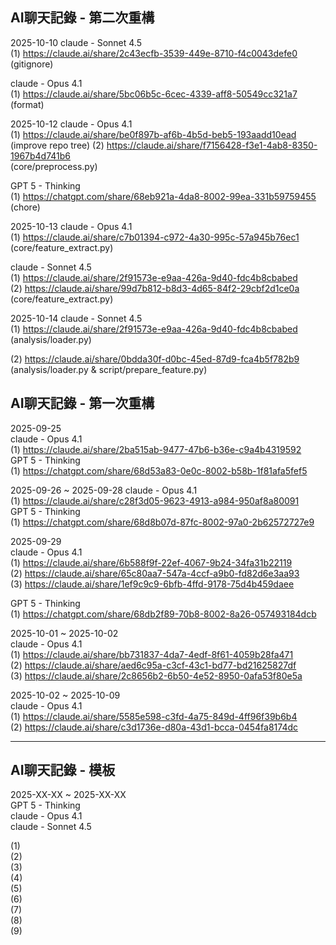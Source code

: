 ## AI聊天記錄 - 第二次重構
2025-10-10
claude - Sonnet 4.5  
(1) https://claude.ai/share/2c43ecfb-3539-449e-8710-f4c0043defe0  
(gitignore)  

claude - Opus 4.1  
(1) https://claude.ai/share/5bc06b5c-6cec-4339-aff8-50549cc321a7  
(format)  

2025-10-12
claude - Opus 4.1  
(1) https://claude.ai/share/be0f897b-af6b-4b5d-beb5-193aadd10ead  
(improve repo tree)
(2) https://claude.ai/share/f7156428-f3e1-4ab8-8350-1967b4d741b6  
(core/preprocess.py)

GPT 5  - Thinking  
(1) https://chatgpt.com/share/68eb921a-4da8-8002-99ea-331b59759455
(chore)

2025-10-13
claude - Opus 4.1  
(1) https://claude.ai/share/c7b01394-c972-4a30-995c-57a945b76ec1  
(core/feature_extract.py)

claude - Sonnet 4.5  
(1) https://claude.ai/share/2f91573e-e9aa-426a-9d40-fdc4b8cbabed  
(2) https://claude.ai/share/99d7b812-b8d3-4d65-84f2-29cbf2d1ce0a  
(core/feature_extract.py)

2025-10-14
claude - Sonnet 4.5  
(1) https://claude.ai/share/2f91573e-e9aa-426a-9d40-fdc4b8cbabed  
(analysis/loader.py)

(2) https://claude.ai/share/0bdda30f-d0bc-45ed-87d9-fca4b5f782b9  
(analysis/loader.py & script/prepare_feature.py)

## AI聊天記錄 - 第一次重構

2025-09-25  
claude - Opus 4.1  
(1) https://claude.ai/share/2ba515ab-9477-47b6-b36e-c9a4b4319592  
GPT 5  - Thinking  
(1) https://chatgpt.com/share/68d53a83-0e0c-8002-b58b-1f81afa5fef5  

2025-09-26 ~ 2025-09-28
claude - Opus 4.1  
(1) https://claude.ai/share/c28f3d05-9623-4913-a984-950af8a80091  
GPT 5  - Thinking  
(1) https://chatgpt.com/share/68d8b07d-87fc-8002-97a0-2b62572727e9  

2025-09-29  
claude - Opus 4.1  
(1) https://claude.ai/share/6b588f9f-22ef-4067-9b24-34fa31b22119  
(2) https://claude.ai/share/65c80aa7-547a-4ccf-a9b0-fd82d6e3aa93  
(3) https://claude.ai/share/1ef9c9c9-6bfb-4ffd-9178-75d4b459daee  

GPT 5  - Thinking  
(1) https://chatgpt.com/share/68db2f89-70b8-8002-8a26-057493184dcb  

2025-10-01 ~ 2025-10-02  
claude - Opus 4.1  
(1) https://claude.ai/share/bb731837-4da7-4edf-8f61-4059b28fa471  
(2) https://claude.ai/share/aed6c95a-c3cf-43c1-bd77-bd21625827df  
(3) https://claude.ai/share/2c8656b2-6b50-4e52-8950-0afa53f80e5a  

2025-10-02 ~ 2025-10-09  
claude - Opus 4.1  
(1) https://claude.ai/share/5585e598-c3fd-4a75-849d-4ff96f39b6b4  
(2) https://claude.ai/share/c3d1736e-d80a-43d1-bcca-0454fa8174dc  

---------------------------------------

## AI聊天記錄 - 模板

2025-XX-XX ~ 2025-XX-XX  
GPT 5  - Thinking  
claude - Opus 4.1  
claude - Sonnet 4.5  

(1)  
(2)  
(3)  
(4)  
(5)  
(6)  
(7)  
(8)  
(9)  
